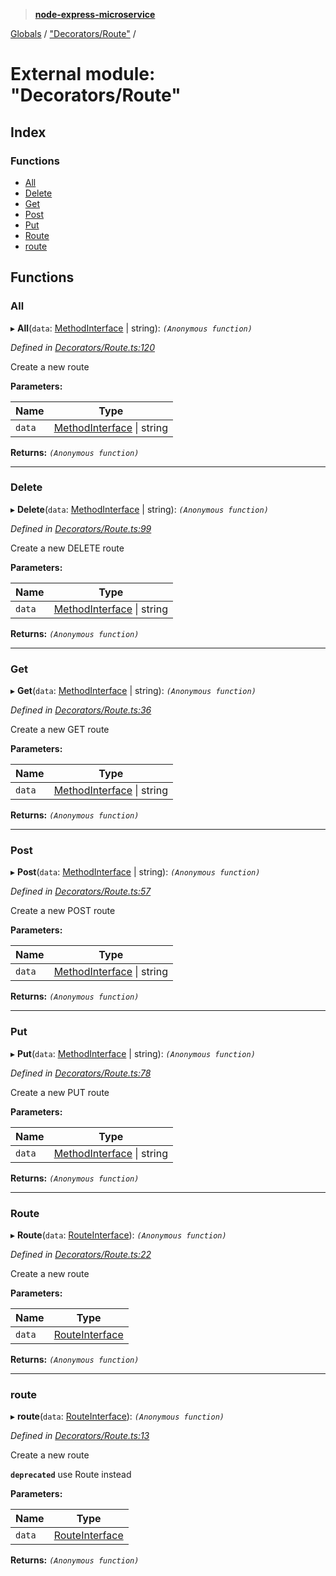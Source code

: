 > **[node-express-microservice](../README.md)**

[Globals](../globals.md) / ["Decorators/Route"](_decorators_route_.md) /

# External module: "Decorators/Route"

## Index

### Functions

* [All](_decorators_route_.md#all)
* [Delete](_decorators_route_.md#delete)
* [Get](_decorators_route_.md#get)
* [Post](_decorators_route_.md#post)
* [Put](_decorators_route_.md#put)
* [Route](_decorators_route_.md#route)
* [route](_decorators_route_.md#route)

## Functions

###  All

▸ **All**(`data`: [MethodInterface](../interfaces/_interfaces_methodinterface_.methodinterface.md) | string): *`(Anonymous function)`*

*Defined in [Decorators/Route.ts:120](https://github.com/lukebellamy053/express-microservice/blob/afd2c9a/src/Decorators/Route.ts#L120)*

Create a new route

**Parameters:**

Name | Type |
------ | ------ |
`data` | [MethodInterface](../interfaces/_interfaces_methodinterface_.methodinterface.md) \| string |

**Returns:** *`(Anonymous function)`*

___

###  Delete

▸ **Delete**(`data`: [MethodInterface](../interfaces/_interfaces_methodinterface_.methodinterface.md) | string): *`(Anonymous function)`*

*Defined in [Decorators/Route.ts:99](https://github.com/lukebellamy053/express-microservice/blob/afd2c9a/src/Decorators/Route.ts#L99)*

Create a new DELETE route

**Parameters:**

Name | Type |
------ | ------ |
`data` | [MethodInterface](../interfaces/_interfaces_methodinterface_.methodinterface.md) \| string |

**Returns:** *`(Anonymous function)`*

___

###  Get

▸ **Get**(`data`: [MethodInterface](../interfaces/_interfaces_methodinterface_.methodinterface.md) | string): *`(Anonymous function)`*

*Defined in [Decorators/Route.ts:36](https://github.com/lukebellamy053/express-microservice/blob/afd2c9a/src/Decorators/Route.ts#L36)*

Create a new GET route

**Parameters:**

Name | Type |
------ | ------ |
`data` | [MethodInterface](../interfaces/_interfaces_methodinterface_.methodinterface.md) \| string |

**Returns:** *`(Anonymous function)`*

___

###  Post

▸ **Post**(`data`: [MethodInterface](../interfaces/_interfaces_methodinterface_.methodinterface.md) | string): *`(Anonymous function)`*

*Defined in [Decorators/Route.ts:57](https://github.com/lukebellamy053/express-microservice/blob/afd2c9a/src/Decorators/Route.ts#L57)*

Create a new POST route

**Parameters:**

Name | Type |
------ | ------ |
`data` | [MethodInterface](../interfaces/_interfaces_methodinterface_.methodinterface.md) \| string |

**Returns:** *`(Anonymous function)`*

___

###  Put

▸ **Put**(`data`: [MethodInterface](../interfaces/_interfaces_methodinterface_.methodinterface.md) | string): *`(Anonymous function)`*

*Defined in [Decorators/Route.ts:78](https://github.com/lukebellamy053/express-microservice/blob/afd2c9a/src/Decorators/Route.ts#L78)*

Create a new PUT route

**Parameters:**

Name | Type |
------ | ------ |
`data` | [MethodInterface](../interfaces/_interfaces_methodinterface_.methodinterface.md) \| string |

**Returns:** *`(Anonymous function)`*

___

###  Route

▸ **Route**(`data`: [RouteInterface](../interfaces/_interfaces_routeinterface_.routeinterface.md)): *`(Anonymous function)`*

*Defined in [Decorators/Route.ts:22](https://github.com/lukebellamy053/express-microservice/blob/afd2c9a/src/Decorators/Route.ts#L22)*

Create a new route

**Parameters:**

Name | Type |
------ | ------ |
`data` | [RouteInterface](../interfaces/_interfaces_routeinterface_.routeinterface.md) |

**Returns:** *`(Anonymous function)`*

___

###  route

▸ **route**(`data`: [RouteInterface](../interfaces/_interfaces_routeinterface_.routeinterface.md)): *`(Anonymous function)`*

*Defined in [Decorators/Route.ts:13](https://github.com/lukebellamy053/express-microservice/blob/afd2c9a/src/Decorators/Route.ts#L13)*

Create a new route

**`deprecated`** use Route instead

**Parameters:**

Name | Type |
------ | ------ |
`data` | [RouteInterface](../interfaces/_interfaces_routeinterface_.routeinterface.md) |

**Returns:** *`(Anonymous function)`*